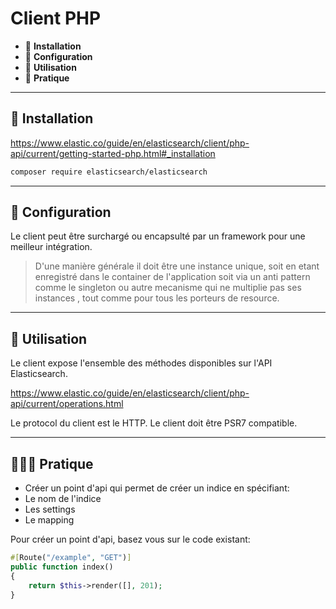 # Client PHP

*  🔖 **Installation**
*  🔖 **Configuration**
*  🔖 **Utilisation**
*  🔖 **Pratique**

___

## 📑 Installation

https://www.elastic.co/guide/en/elasticsearch/client/php-api/current/getting-started-php.html#_installation

```bash
composer require elasticsearch/elasticsearch
```

___

## 📑  Configuration

Le client peut être surchargé ou encapsulté par un framework pour une meilleur intégration.

> D'une manière générale il doit être une instance unique, soit en etant enregistré dans le container de l'application soit via un anti pattern comme le singleton ou autre mecanisme qui ne multiplie pas ses instances , tout comme pour tous les porteurs de resource.

___

## 📑 Utilisation
Le client expose l'ensemble des méthodes disponibles sur l'API Elasticsearch.

https://www.elastic.co/guide/en/elasticsearch/client/php-api/current/operations.html


Le protocol du client est le HTTP. Le client doit être PSR7 compatible.

___

## 👨🏻‍💻 Pratique

- Créer un point d'api qui permet de créer un indice en spécifiant:
- Le nom de l'indice
- Les settings
- Le mapping

Pour créer un point d'api, basez vous sur le code existant:

```php
#[Route("/example", "GET")]
public function index()
{
    return $this->render([], 201);
}
```
